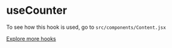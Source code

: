 # useCounter

To see how this hook is used, go to `src/components/Content.jsx`

[Explore more hooks](https://github.com/azlibdar/react-customs/#readme)
